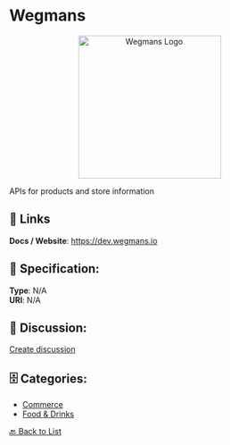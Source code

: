 # Wegmans
<p align="center">
    <img width="256" src="https://raw.githubusercontent.com/apis-list/apis-list/main/apis/wegmans/logo_256x256.png" alt="Wegmans Logo"/>
</p>

APIs for products and store information

##  🔗 Links
**Docs / Website**: https://dev.wegmans.io

## 🧬 Specification:
**Type**: N/A  
**URI**: N/A

## 💬 Discussion:
[Create discussion](https://github.com/apis-list/apis-list/discussions/new)

## 🗄️ Categories:
- [Commerce](https://github.com/apis-list/apis-list#commerce)
- [Food & Drinks](https://github.com/apis-list/apis-list#food--drinks)




[🔙 Back to List](https://github.com/apis-list/apis-list)
